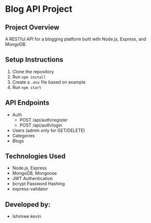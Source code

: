 # Blog API Project

## Project Overview
A RESTful API for a blogging platform built with Node.js, Express, and MongoDB.

## Setup Instructions
1. Clone the repository
2. Run `npm install`
3. Create a `.env` file based on example
4. Run `npm start`

## API Endpoints
- Auth
  - POST /api/auth/register
  - POST /api/auth/login
- Users (admin only for GET/DELETE)
- Categories
- Blogs

## Technologies Used
- Node.js, Express
- MongoDB, Mongoose
- JWT Authentication
- bcrypt Password Hashing
- express-validator

## Developed by:
- Ishimwe kevin
